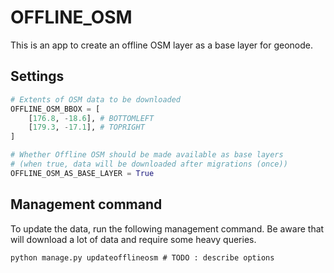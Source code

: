 # OFFLINE_OSM

This is an app to create an offline OSM layer as a base layer for geonode.

## Settings

```python
# Extents of OSM data to be downloaded
OFFLINE_OSM_BBOX = [
    [176.8, -18.6], # BOTTOMLEFT
    [179.3, -17.1], # TOPRIGHT
]

# Whether Offline OSM should be made available as base layers
# (when true, data will be downloaded after migrations (once))
OFFLINE_OSM_AS_BASE_LAYER = True
```

## Management command

To update the data, run the following management command. Be aware that will download a lot of data and require some heavy queries.

```shell
python manage.py updateofflineosm # TODO : describe options
```
